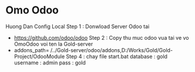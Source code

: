 Omo Odoo
=========
Huong Dan Config Local
Step 1 : Donwload Server Odoo tai
 + https://github.com/odoo/odoo
Step 2 : Copy thu muc odoo vua tai ve vo OmoOdoo voi ten la Gold-server
 + addons_path=‪ /../Gold-server/odoo/addons,D:/Works/Gold/Gold-Project/OdooModule
Step 4 : chay file start.bat
database : gold
username : admin
pass : gold